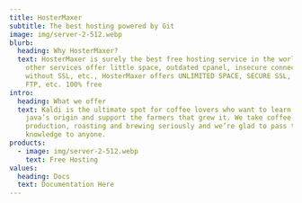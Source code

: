 ```yaml
---
title: HosterMaxer
subtitle: The best hosting powered by Git
image: img/server-2-512.webp
blurb:
  heading: Why HosterMaxer?
  text: HosterMaxer is surely the best free hosting service in the world.While
    other services offer little space, outdated cpanel, insecure connections
    without SSL, etc., HosterMaxer offers UNLIMITED SPACE, SECURE SSL, SECURE
    FTP, etc. 100% free
intro:
  heading: What we offer
  text: Kaldi is the ultimate spot for coffee lovers who want to learn about their
    java’s origin and support the farmers that grew it. We take coffee
    production, roasting and brewing seriously and we’re glad to pass that
    knowledge to anyone.
products:
  - image: img/server-2-512.webp
    text: Free Hosting
values:
  heading: Docs
  text: Documentation Here
---
```

